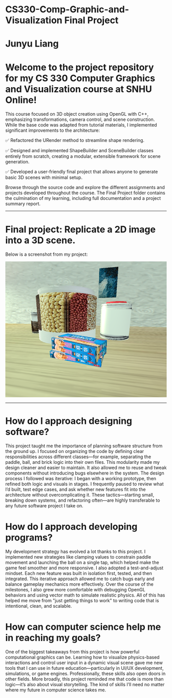 # CS330-Comp-Graphic-and-Visualization Final Project


# Junyu Liang

# Welcome to the project repository for my CS 330 Computer Graphics and Visualization course at SNHU Online!

This course focused on 3D object creation using OpenGL with C++, emphasizing transformations, camera control, and scene construction. While the base code was adapted from tutorial materials, I implemented significant improvements to the architecture:

✅ Refactored the URender method to streamline shape rendering.

✅ Designed and implemented ShapeBuilder and SceneBuilder classes entirely from scratch, creating a modular, extensible framework for scene generation.

✅ Developed a user-friendly final project that allows anyone to generate basic 3D scenes with minimal setup.

Browse through the source code and explore the different assignments and projects developed throughout the course. The Final Project folder contains the culmination of my learning, including full documentation and a project summary report.




---------------------------------------------------------------------------------------------------------------------------


# Final project: Replicate a 2D image into a 3D scene. 

Below is a screenshot from my project:

![3D Scene 1](Screenshot_2025-08-17_221034.png)

----------------------------------------------------------------------------------------------------------------------------

# How do I approach designing software?
  This project taught me the importance of planning software structure from the ground up. I focused on organizing the code by defining clear responsibilities across different classes—for example, separating the paddle, ball, and brick logic into their own files. This modularity made my design cleaner and easier to maintain. It also allowed me to reuse and tweak components without introducing bugs elsewhere in the system. The design process I followed was iterative: I began with a working prototype, then refined both logic and visuals in stages. I frequently paused to review what I’d built, test edge cases, and ask whether new features fit into the architecture without overcomplicating it. These tactics—starting small, breaking down systems, and refactoring often—are highly transferable to any future software project I take on.

# How do I approach developing programs?
  My development strategy has evolved a lot thanks to this project. I implemented new strategies like clamping values to constrain paddle movement and launching the ball on a single tap, which helped make the game feel smoother and more responsive. I also adopted a test-and-adjust mindset. Each new feature was built in isolation first, tested, and then integrated. This iterative approach allowed me to catch bugs early and balance gameplay mechanics more effectively. Over the course of the milestones, I also grew more comfortable with debugging OpenGL behaviors and using vector math to simulate realistic physics. All of this has helped me move from "just getting things to work" to writing code that is intentional, clean, and scalable.

# How can computer science help me in reaching my goals?
  One of the biggest takeaways from this project is how powerful computational graphics can be. Learning how to visualize physics-based interactions and control user input in a dynamic visual scene gave me new tools that I can use in future education—particularly in UI/UX development, simulations, or game engines. Professionally, these skills also open doors in other fields. More broadly, this project reminded me that code is more than logic—it’s also about visual storytelling. The kind of skills I’ll need no matter where my future in computer science takes me.




